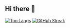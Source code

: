 ## Hi there 👋

<!--
**justt1n/justt1n** is a ✨ _special_ ✨ repository because its `README.md` (this file) appears on your GitHub profile.

Here are some ideas to get you started:

- 🔭 I’m currently working on ...
- 🌱 I’m currently learning ...
- 👯 I’m looking to collaborate on ...
- 🤔 I’m looking for help with ...
- 💬 Ask me about ...
- 📫 How to reach me: ...
- 😄 Pronouns: ...
- ⚡ Fun fact: ...
![Anurag's GitHub stats](https://github-readme-stats.vercel.app/api?username=justt1n&show_icons=true&theme=vue-dark)
-->
 [![Top Langs](https://github-readme-stats.vercel.app/api/top-langs/?username=justt1n&theme=react&layout=pie&hide=javascript,HTML,blade,shaderLab,&exclude_repo=SampleSDK,fishdom5,firstLaravel,hihi,PriceCompare,php_cfshop,PlatformGame&card_height=375)](https://github.com/anuraghazra/github-readme-stats)
[![GitHub Streak](https://github-readme-streak-stats-navy-rho.vercel.app?user=justt1n&theme=react&card_width=450&card_height=375)](https://git.io/streak-stats)
